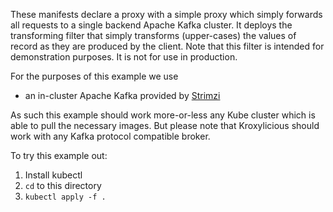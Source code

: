 These manifests declare a proxy with a simple proxy which simply forwards all requests to a single backend Apache Kafka cluster. It deploys the transforming filter
that simply transforms (upper-cases) the values of record as they are produced by the client.  Note that this filter is intended for demonstration purposes. It
is not for use in production.

For the purposes of this example we use
* an in-cluster Apache Kafka provided by [Strimzi](https://strimzi.io/)

As such this example should work more-or-less any Kube cluster which is able to pull the necessary images.
But please note that Kroxylicious should work with any Kafka protocol compatible broker.

To try this example out:
1. Install kubectl
2. `cd` to this directory
3. `kubectl apply -f .`
